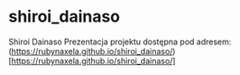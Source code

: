 # shiroi_dainaso
Shiroi Dainaso
Prezentacja projektu dostępna pod adresem: (https://rubynaxela.github.io/shiroi_dainaso/)[https://rubynaxela.github.io/shiroi_dainaso/]
